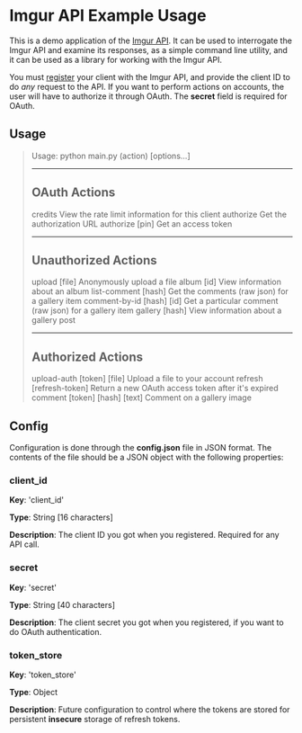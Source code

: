 Imgur API Example Usage
=======================

This is a demo application of the [Imgur API](http://api.imgur.com/). It can be used to interrogate the Imgur API and
examine its responses, as a simple command line utility, and it can be used as a library for working with the Imgur API.

You must [register](http://api.imgur.com/oauth2/addclient) your client with the Imgur API, and provide the client ID to
do *any* request to the API. If you want to perform actions on accounts, the user will have to authorize it through OAuth.
The **secret** field is required for OAuth.

Usage
-----

> Usage:  python main.py (action) [options...]
> 
> ---------------------------------------------------------------------------------------------------------
> OAuth Actions
> ---------------------------------------------------------------------------------------------------------
> credits                          View the rate limit information for this client
> authorize                        Get the authorization URL
> authorize [pin]                  Get an access token
> 
> ---------------------------------------------------------------------------------------------------------
> Unauthorized Actions
> ---------------------------------------------------------------------------------------------------------
> upload [file]                    Anonymously upload a file
> album [id]                       View information about an album
> list-comment [hash]              Get the comments (raw json) for a gallery item
> comment-by-id [hash] [id]        Get a particular comment (raw json) for a gallery item
> gallery [hash]                   View information about a gallery post
> 
> ---------------------------------------------------------------------------------------------------------
> Authorized Actions
> ---------------------------------------------------------------------------------------------------------
> upload-auth [token] [file]       Upload a file to your account
> refresh [refresh-token]          Return a new OAuth access token after it's expired
> comment [token] [hash] [text]    Comment on a gallery image


Config
------

Configuration is done through the **config.json** file in JSON format. The contents of the file should be a JSON
object with the following properties:

### client_id

**Key**: 'client_id'

**Type**: String [16 characters]

**Description**: The client ID you got when you registered. Required for any API call. 

### secret

**Key**: 'secret'

**Type**: String [40 characters]

**Description**: The client secret you got when you registered, if you want to do OAuth authentication. 

### token_store

**Key**: 'token_store'

**Type**: Object

**Description**: Future configuration to control where the tokens are stored for persistent **insecure** storage of refresh tokens.
